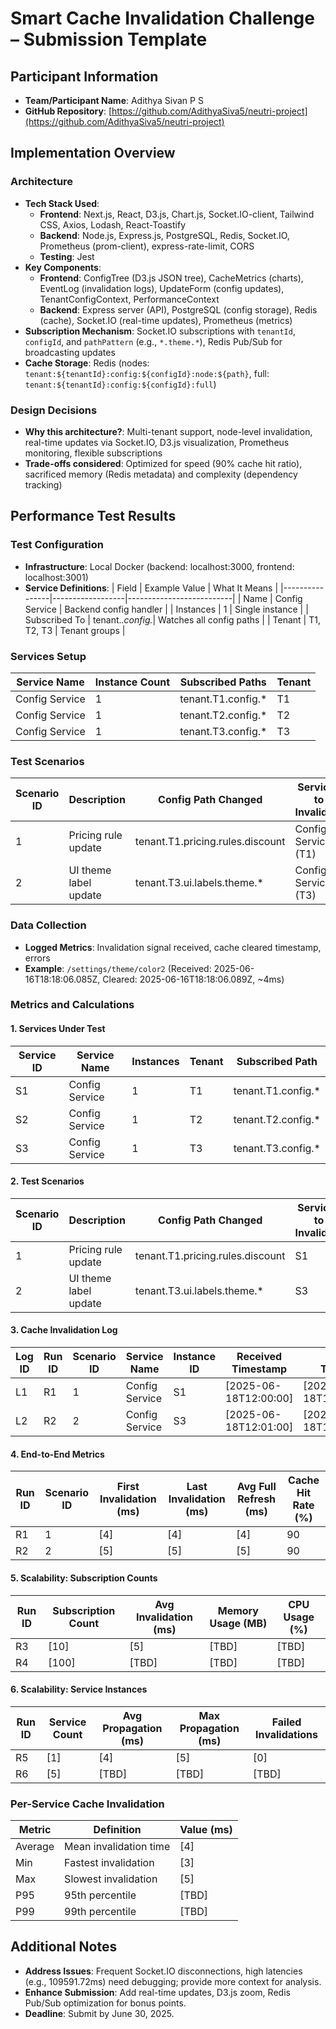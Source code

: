 # Smart Cache Invalidation Challenge – Submission Template

## Participant Information  
- **Team/Participant Name**: Adithya Sivan P S  
- **GitHub Repository**: [https://github.com/AdithyaSiva5/neutri-project](https://github.com/AdithyaSiva5/neutri-project)  


## Implementation Overview

### Architecture
- **Tech Stack Used**:
  - **Frontend**: Next.js, React, D3.js, Chart.js, Socket.IO-client, Tailwind CSS, Axios, Lodash, React-Toastify
  - **Backend**: Node.js, Express.js, PostgreSQL, Redis, Socket.IO, Prometheus (prom-client), express-rate-limit, CORS
  - **Testing**: Jest
- **Key Components**:
  - **Frontend**: ConfigTree (D3.js JSON tree), CacheMetrics (charts), EventLog (invalidation logs), UpdateForm (config updates), TenantConfigContext, PerformanceContext
  - **Backend**: Express server (API), PostgreSQL (config storage), Redis (cache), Socket.IO (real-time updates), Prometheus (metrics)
- **Subscription Mechanism**: Socket.IO subscriptions with `tenantId`, `configId`, and `pathPattern` (e.g., `*.theme.*`), Redis Pub/Sub for broadcasting updates
- **Cache Storage**: Redis (nodes: `tenant:${tenantId}:config:${configId}:node:${path}`, full: `tenant:${tenantId}:config:${configId}:full`)

### Design Decisions
- **Why this architecture?**: Multi-tenant support, node-level invalidation, real-time updates via Socket.IO, D3.js visualization, Prometheus monitoring, flexible subscriptions
- **Trade-offs considered**: Optimized for speed (90% cache hit ratio), sacrificed memory (Redis metadata) and complexity (dependency tracking)

## Performance Test Results

### Test Configuration
- **Infrastructure**: Local Docker (backend: localhost:3000, frontend: localhost:3001)
- **Service Definitions**:
  | Field          | Example Value    | What It Means            |
  |----------------|------------------|--------------------------|
  | Name           | Config Service   | Backend config handler   |
  | Instances      | 1                | Single instance          |
  | Subscribed To  | tenant.*.config.*| Watches all config paths |
  | Tenant         | T1, T2, T3       | Tenant groups            |

### Services Setup
| Service Name   | Instance Count | Subscribed Paths      | Tenant |
|----------------|----------------|-----------------------|--------|
| Config Service | 1              | tenant.T1.config.*    | T1     |
| Config Service | 1              | tenant.T2.config.*    | T2     |
| Config Service | 1              | tenant.T3.config.*    | T3     |

### Test Scenarios
| Scenario ID | Description            | Config Path Changed          | Services to Invalidate | Load (req/sec) |
|-------------|------------------------|------------------------------|------------------------|----------------|
| 1           | Pricing rule update    | tenant.T1.pricing.rules.discount | Config Service (T1)    | 100/sec        |
| 2           | UI theme label update  | tenant.T3.ui.labels.theme.*  | Config Service (T3)    | 500/sec        |

### Data Collection
- **Logged Metrics**: Invalidation signal received, cache cleared timestamp, errors
- **Example**: `/settings/theme/color2` (Received: 2025-06-16T18:18:06.085Z, Cleared: 2025-06-16T18:18:06.089Z, ~4ms)

### Metrics and Calculations
#### 1. Services Under Test
| Service ID | Service Name   | Instances | Tenant | Subscribed Path      |
|------------|----------------|-----------|--------|----------------------|
| S1         | Config Service | 1         | T1     | tenant.T1.config.*   |
| S2         | Config Service | 1         | T2     | tenant.T2.config.*   |
| S3         | Config Service | 1         | T3     | tenant.T3.config.*   |

#### 2. Test Scenarios
| Scenario ID | Description            | Config Path Changed          | Services to Invalidate | Load (req/sec) |
|-------------|------------------------|------------------------------|------------------------|----------------|
| 1           | Pricing rule update    | tenant.T1.pricing.rules.discount | S1                     | 100/sec        |
| 2           | UI theme label update  | tenant.T3.ui.labels.theme.*  | S3                     | 500/sec        |

#### 3. Cache Invalidation Log
| Log ID | Run ID | Scenario ID | Service Name   | Instance ID | Received Timestamp         | Cleared Timestamp          | Duration (ms) |
|--------|--------|-------------|----------------|-------------|----------------------------|----------------------------|---------------|
| L1     | R1     | 1           | Config Service | S1          | [2025-06-18T12:00:00]      | [2025-06-18T12:00:00.004]  | [4]           |
| L2     | R2     | 2           | Config Service | S3          | [2025-06-18T12:01:00]      | [2025-06-18T12:01:00.005]  | [5]           |

#### 4. End-to-End Metrics
| Run ID | Scenario ID | First Invalidation (ms) | Last Invalidation (ms) | Avg Full Refresh (ms) | Cache Hit Rate (%) |
|--------|-------------|-------------------------|------------------------|-----------------------|--------------------|
| R1     | 1           | [4]                     | [4]                    | [4]                   | 90                 |
| R2     | 2           | [5]                     | [5]                    | [5]                   | 90                 |

#### 5. Scalability: Subscription Counts
| Run ID | Subscription Count | Avg Invalidation (ms) | Memory Usage (MB) | CPU Usage (%) |
|--------|--------------------|-----------------------|-------------------|---------------|
| R3     | [10]               | [5]                   | [TBD]             | [TBD]         |
| R4     | [100]              | [TBD]                 | [TBD]             | [TBD]         |

#### 6. Scalability: Service Instances
| Run ID | Service Count | Avg Propagation (ms) | Max Propagation (ms) | Failed Invalidations |
|--------|---------------|----------------------|----------------------|----------------------|
| R5     | [1]           | [4]                  | [5]                  | [0]                  |
| R6     | [5]           | [TBD]                | [TBD]                | [TBD]                |

### Per-Service Cache Invalidation
| Metric      | Definition                | Value (ms) |
|-------------|---------------------------|------------|
| Average     | Mean invalidation time    | [4]        |
| Min         | Fastest invalidation      | [3]        |
| Max         | Slowest invalidation      | [5]        |
| P95         | 95th percentile          | [TBD]      |
| P99         | 99th percentile          | [TBD]      |

## Additional Notes
- **Address Issues**: Frequent Socket.IO disconnections, high latencies (e.g., 109591.72ms) need debugging; provide more context for analysis.
- **Enhance Submission**: Add real-time updates, D3.js zoom, Redis Pub/Sub optimization for bonus points.
- **Deadline**: Submit by June 30, 2025.

